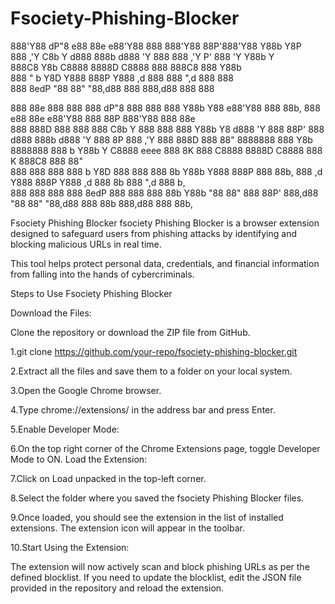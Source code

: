 # Fsociety-Phishing-Blocker



888'Y88  dP"8   e88 88e     e88'Y88 888 888'Y88 88P'888'Y88 Y88b Y8P                                                         
888 ,'Y C8b Y  d888 888b   d888  'Y 888 888 ,'Y P'  888  'Y  Y88b Y                                                          
888C8    Y8b  C8888 8888D C8888     888 888C8       888       Y88b                                                           
888 "   b Y8D  Y888 888P   Y888  ,d 888 888 ",d     888        888                                                           
888     8edP    "88 88"     "88,d88 888 888,d88     888        888                                                           
                                                                                                                             
                                                                                                                             
888 88e  888 888 888  dP"8 888 888 888 Y88b Y88   e88'Y88    888 88b, 888       e88 88e     e88'Y88 888 88P 888'Y88 888 88e  
888 888D 888 888 888 C8b Y 888 888 888  Y88b Y8  d888  'Y    888 88P' 888      d888 888b   d888  'Y 888 8P  888 ,'Y 888 888D 
888 88"  8888888 888  Y8b  8888888 888 b Y88b Y C8888 eeee   888 8K   888     C8888 8888D C8888     888 K   888C8   888 88"  
888      888 888 888 b Y8D 888 888 888 8b Y88b   Y888 888P   888 88b, 888  ,d  Y888 888P   Y888  ,d 888 8b  888 ",d 888 b,   
888      888 888 888 8edP  888 888 888 88b Y88b   "88 88"    888 88P' 888,d88   "88 88"     "88,d88 888 88b 888,d88 888 88b, 
                                                                                                                             
                                                                                                                             








Fsociety Phishing Blocker fsociety Phishing Blocker is a browser extension designed to safeguard users from phishing attacks by identifying and blocking malicious URLs in real time. 




This tool helps protect personal data, credentials, and financial information from falling into the hands of cybercriminals.





Steps to Use Fsociety Phishing Blocker

Download the Files:

Clone the repository or download the ZIP file from GitHub.

1.git clone https://github.com/your-repo/fsociety-phishing-blocker.git


2.Extract all the files and save them to a folder on your local system.


3.Open the Google Chrome browser.

4.Type chrome://extensions/ in the address bar and press Enter.

5.Enable Developer Mode:

6.On the top right corner of the Chrome Extensions page, toggle Developer Mode to ON.
Load the Extension:


7.Click on Load unpacked in the top-left corner.


8.Select the folder where you saved the fsociety Phishing Blocker files.


9.Once loaded, you should see the extension in the list of installed extensions.
The extension icon will appear in the toolbar.

10.Start Using the Extension:

The extension will now actively scan and block phishing URLs as per the defined blocklist.
If you need to update the blocklist, edit the JSON file provided in the repository and reload the extension.

